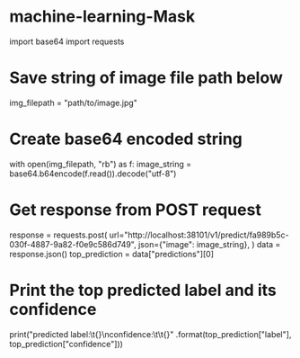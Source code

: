 # machine-learning-Mask
import base64
import requests

# Save string of image file path below
img_filepath = "path/to/image.jpg"

# Create base64 encoded string
with open(img_filepath, "rb") as f:
    image_string = base64.b64encode(f.read()).decode("utf-8")

# Get response from POST request
response = requests.post(
    url="http://localhost:38101/v1/predict/fa989b5c-030f-4887-9a82-f0e9c586d749",
    json={"image": image_string},
)
data = response.json()
top_prediction = data["predictions"][0]

# Print the top predicted label and its confidence
print("predicted label:\t{}\nconfidence:\t\t{}"
      .format(top_prediction["label"], top_prediction["confidence"]))
